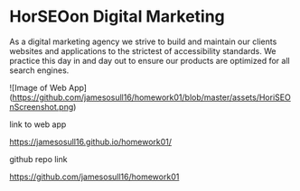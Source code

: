 # HorSEOon Digital Marketing

As a digital marketing agency we strive to build and maintain our clients websites and applications to the strictest of accessibility standards. We practice this day in and day out to ensure our products are optimized for all search engines.

![Image of Web App]
(https://github.com/jamesosull16/homework01/blob/master/assets/HoriSEOnScreenshot.png)

link to web app

https://jamesosull16.github.io/homework01/

github repo link

https://github.com/jamesosull16/homework01

